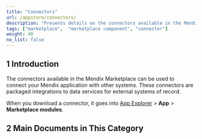 ```yaml
---
title: "Connectors"
url: /appstore/connectors/
description: "Presents details on the connectors available in the Mendix Marketplace."
tags: ["marketplace",  "marketplace component", "connector"]
weight: 40
no_list: false
---
```


## 1 Introduction

The connectors available in the Mendix Marketplace can be used to connect your Mendix application with other systems. These connectors are packaged integrations to data services for external systems of record.

When you download a connector, it goes into [App Explorer](/refguide/project-explorer/) > **App** > **Marketplace modules**.

## 2 Main Documents in This Category
